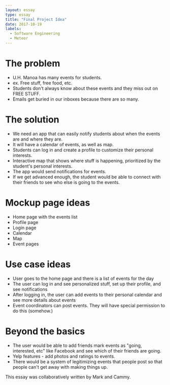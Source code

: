 ```yaml
---
layout: essay
type: essay
title: "Final Project Idea"
date: 2017-10-19
labels:
  - Software Engineering
  - Meteor
---
```


# The problem
 * U.H. Manoa has many events for students.
 * ex. Free stuff, free food, etc.
 * Students don't always know about these events and they miss out on FREE STUFF.
 * Emails get buried in our inboxes because there are so many.
 
# The solution
 * We need an app that can easily notify students about when the events are and where they are.
 * It will have a calendar of events, as well as map.
 * Students can log in and create a profile to customize their personal interests.
 * Interactive map that shows where stuff is happening, prioritized by the student's personal interests.
 * The app would send notifications for events.
 * If we get advanced enough, the student would be able to connect with their friends to see who else is going to the events.
 
#  Mockup page ideas
 * Home page with the events list
 * Profile page
 * Login page
 * Calendar
 * Map
 * Event pages
 
# Use case ideas
 * User goes to the home page and there is a list of events for the day
 * The user can log in and see personalized stuff, set up their profile, and see notifications
 * After logging in, the user can add events to their personal calendar and see more details about events
 * Event coordinators can post events. They will have special permission to do this (somehow.)
 
# Beyond the basics
 * The user would be able to add friends mark events as "going, interested, etc" like Facebook and see which of their friends are going.
 * Yelp features - add photos and ratings to events.
 * There would be a system of legitimizing events that people post so that people can't get away with making things up.
 
 This essay was collaboratively written by Mark and Cammy.
 
 
 
 
